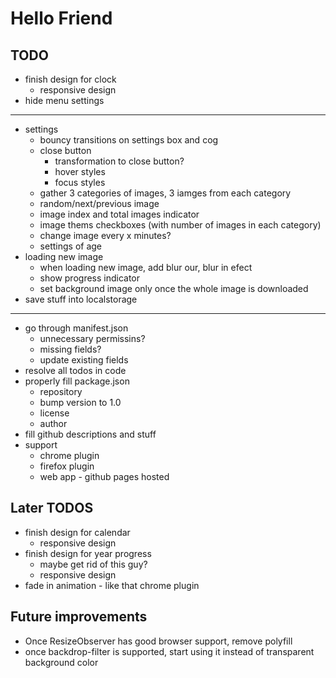 # Hello Friend

## TODO

- finish design for clock
  - responsive design
- hide menu settings

---

- settings
  - bouncy transitions on settings box and cog
  - close button
    - transformation to close button?
    - hover styles
    - focus styles
  - gather 3 categories of images, 3 iamges from each category
  - random/next/previous image
  - image index and total images indicator
  - image thems checkboxes (with number of images in each category)
  - change image every x minutes?
  - settings of age
- loading new image
  - when loading new image, add blur our, blur in efect
  - show progress indicator
  - set background image only once the whole image is downloaded
- save stuff into localstorage

---

- go through manifest.json
  - unnecessary permissins?
  - missing fields?
  - update existing fields
- resolve all todos in code
- properly fill package.json
  - repository
  - bump version to 1.0
  - license
  - author
- fill github descriptions and stuff
- support
  - chrome plugin
  - firefox plugin
  - web app - github pages hosted

## Later TODOS

- finish design for calendar
  - responsive design
- finish design for year progress
  - maybe get rid of this guy?
  - responsive design
- fade in animation - like that chrome plugin

## Future improvements

- Once ResizeObserver has good browser support, remove polyfill
- once backdrop-filter is supported, start using it instead of transparent background color
